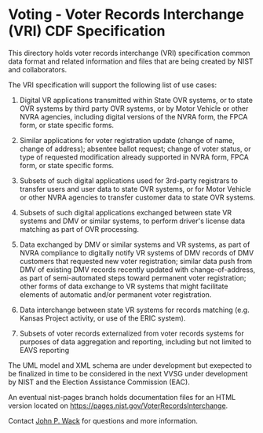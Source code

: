 # Voting - Voter Records Interchange (VRI) CDF Specification

This directory holds voter records interchange (VRI) specification common data format and related information and files that are being created by NIST and collaborators.  

The VRI specification will support the following list of use cases:

1. Digital VR applications transmitted within State OVR systems, or to state OVR systems by third party OVR systems, or by Motor Vehicle or other NVRA agencies, including digital versions of the NVRA form, the FPCA form, or state specific forms.

2. Similar applications for voter registration update (change of name, change of address); absentee ballot request; change of voter status, or type of requested modification already supported in NVRA form, FPCA form, or state specific forms.

3. Subsets of such digital applications used for 3rd-party registrars to transfer users and user data to state OVR systems, or for Motor Vehicle or other NVRA agencies to transfer customer data to state OVR systems.

4. Subsets of such digital applications exchanged between state VR systems and DMV or similar systems, to perform driver's license data matching as part of OVR processing.

5. Data exchanged by DMV or similar systems and VR systems, as part of NVRA compliance to digitally notify VR systems of DMV records of DMV customers that requested new voter registration; similar data push from DMV of existing DMV records recently updated with change-of-address, as part of semi-automated steps toward permanent voter registration; other forms of data exchange to VR systems that might facilitate elements of automatic and/or permanent voter registration.

6. Data interchange between state VR systems for records matching (e.g. Kansas Project activity, or use of the ERIC system).

7. Subsets of voter records externalized from voter records systems for purposes of data aggregation and reporting, including but not limited to EAVS reporting

The UML model and XML schema are under development but exepected to be finalized in time to be considered in the next VVSG under development by NIST and the Election Assistance Commission (EAC).  

An eventual nist-pages branch holds documentation files for an HTML version located on https://pages.nist.gov/VoterRecordsInterchange.

Contact [John P. Wack](mailto:john.wack@nist.gov) for questions and more information.
